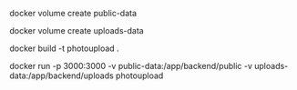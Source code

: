 docker volume create public-data

docker volume create uploads-data



docker build -t photoupload .

docker run -p 3000:3000 -v public-data:/app/backend/public -v uploads-data:/app/backend/uploads photoupload
